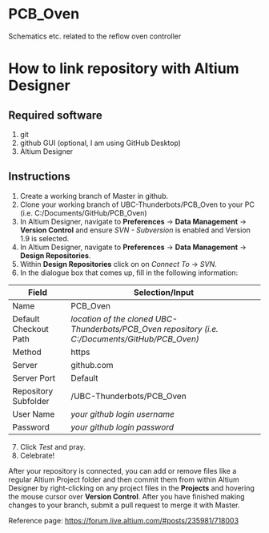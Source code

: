 # PCB_Oven
Schematics etc. related to the reflow oven controller

# How to link repository with Altium Designer
## Required software
1. git
2. github GUI (optional, I am using GitHub Desktop)
2. Altium Designer

## Instructions
1. Create a working branch of Master in github.
1. Clone your working branch of UBC-Thunderbots/PCB_Oven to your PC (i.e. C:/Documents/GitHub/PCB_Oven)
2. In Altium Designer, navigate to **Preferences** -> **Data Management** -> **Version Control** and ensure *SVN - Subversion* is enabled and Version 1.9 is selected.
4. In Altium Designer, navigate to **Preferences** -> **Data Management** -> **Design Repositories**.
5. Within **Design Repositories** click on on *Connect To* -> *SVN*.
6. In the dialogue box that comes up, fill in the following information:

Field | Selection/Input
--- | ---
Name | PCB_Oven
Default Checkout Path | *location of the cloned UBC-Thunderbots/PCB_Oven repository (i.e. C:/Documents/GitHub/PCB_Oven)*
Method | https
Server | github.com
Server Port | Default
Repository Subfolder | /UBC-Thunderbots/PCB_Oven
User Name | *your github login username*
Password | *your github login password*

7. Click *Test* and pray.
8. Celebrate!

After your repository is connected, you can add or remove files like a regular Altium Project folder and then commit them from within Altium Designer by right-clicking on any project files in the **Projects** and hovering the mouse cursor over **Version Control**. After you have finished making changes to your branch, submit a pull request to merge it with Master.

Reference page: https://forum.live.altium.com/#posts/235981/718003


